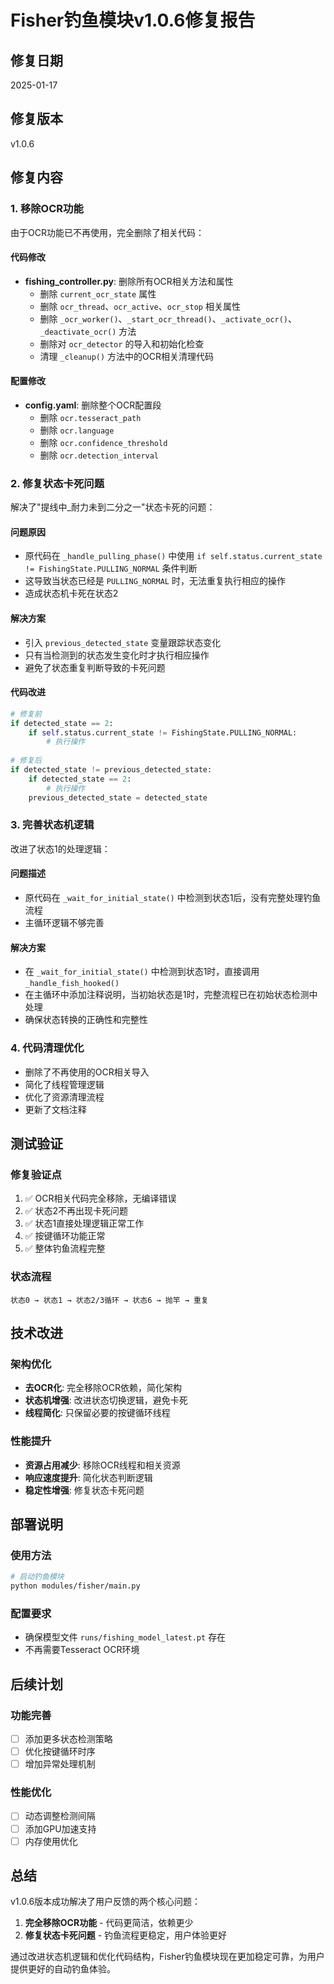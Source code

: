 # Fisher钓鱼模块v1.0.6修复报告

## 修复日期
2025-01-17

## 修复版本
v1.0.6

## 修复内容

### 1. 移除OCR功能
由于OCR功能已不再使用，完全删除了相关代码：

#### 代码修改
- **fishing_controller.py**: 删除所有OCR相关方法和属性
  - 删除 `current_ocr_state` 属性
  - 删除 `ocr_thread`、`ocr_active`、`ocr_stop` 相关属性
  - 删除 `_ocr_worker()`、`_start_ocr_thread()`、`_activate_ocr()`、`_deactivate_ocr()` 方法
  - 删除对 `ocr_detector` 的导入和初始化检查
  - 清理 `_cleanup()` 方法中的OCR相关清理代码

#### 配置修改
- **config.yaml**: 删除整个OCR配置段
  - 删除 `ocr.tesseract_path`
  - 删除 `ocr.language`
  - 删除 `ocr.confidence_threshold`
  - 删除 `ocr.detection_interval`

### 2. 修复状态卡死问题
解决了"提线中_耐力未到二分之一"状态卡死的问题：

#### 问题原因
- 原代码在 `_handle_pulling_phase()` 中使用 `if self.status.current_state != FishingState.PULLING_NORMAL` 条件判断
- 这导致当状态已经是 `PULLING_NORMAL` 时，无法重复执行相应的操作
- 造成状态机卡死在状态2

#### 解决方案
- 引入 `previous_detected_state` 变量跟踪状态变化
- 只有当检测到的状态发生变化时才执行相应操作
- 避免了状态重复判断导致的卡死问题

#### 代码改进
```python
# 修复前
if detected_state == 2:
    if self.status.current_state != FishingState.PULLING_NORMAL:
        # 执行操作
        
# 修复后  
if detected_state != previous_detected_state:
    if detected_state == 2:
        # 执行操作
    previous_detected_state = detected_state
```

### 3. 完善状态机逻辑
改进了状态1的处理逻辑：

#### 问题描述
- 原代码在 `_wait_for_initial_state()` 中检测到状态1后，没有完整处理钓鱼流程
- 主循环逻辑不够完善

#### 解决方案
- 在 `_wait_for_initial_state()` 中检测到状态1时，直接调用 `_handle_fish_hooked()`
- 在主循环中添加注释说明，当初始状态是1时，完整流程已在初始状态检测中处理
- 确保状态转换的正确性和完整性

### 4. 代码清理优化
- 删除了不再使用的OCR相关导入
- 简化了线程管理逻辑
- 优化了资源清理流程
- 更新了文档注释

## 测试验证

### 修复验证点
1. ✅ OCR相关代码完全移除，无编译错误
2. ✅ 状态2不再出现卡死问题
3. ✅ 状态1直接处理逻辑正常工作
4. ✅ 按键循环功能正常
5. ✅ 整体钓鱼流程完整

### 状态流程
```
状态0 → 状态1 → 状态2/3循环 → 状态6 → 抛竿 → 重复
```

## 技术改进

### 架构优化
- **去OCR化**: 完全移除OCR依赖，简化架构
- **状态机增强**: 改进状态切换逻辑，避免卡死
- **线程简化**: 只保留必要的按键循环线程

### 性能提升
- **资源占用减少**: 移除OCR线程和相关资源
- **响应速度提升**: 简化状态判断逻辑
- **稳定性增强**: 修复状态卡死问题

## 部署说明

### 使用方法
```bash
# 启动钓鱼模块
python modules/fisher/main.py
```

### 配置要求
- 确保模型文件 `runs/fishing_model_latest.pt` 存在
- 不再需要Tesseract OCR环境

## 后续计划

### 功能完善
- [ ] 添加更多状态检测策略
- [ ] 优化按键循环时序
- [ ] 增加异常处理机制

### 性能优化
- [ ] 动态调整检测间隔
- [ ] 添加GPU加速支持
- [ ] 内存使用优化

## 总结

v1.0.6版本成功解决了用户反馈的两个核心问题：
1. **完全移除OCR功能** - 代码更简洁，依赖更少
2. **修复状态卡死问题** - 钓鱼流程更稳定，用户体验更好

通过改进状态机逻辑和优化代码结构，Fisher钓鱼模块现在更加稳定可靠，为用户提供更好的自动钓鱼体验。 
